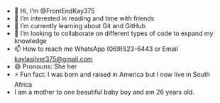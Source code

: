 - 👋 Hi, I’m @FrontEndKay375
- 👀 I’m interested in reading and time with friends
- 🌱 I’m currently learning about Git and GitHub
- 💞️ I’m looking to collaborate on different types of code to expand my knowledge
- 📫 How to reach me WhatsApp (069)523-6443 or Email kaylasilver375@gmail.com
- 😄 Pronouns: She her 
- ⚡ Fun fact: I was born and raised in America but I now live in South Africa
- I am a mother to one beautiful baby boy and am 26 years old.

<!---
FrontEndKay375/FrontEndKay375 is a ✨ special ✨ repository because its `README.md` (this file) appears on your GitHub profile.
You can click the Preview link to take a look at your changes.
--->
